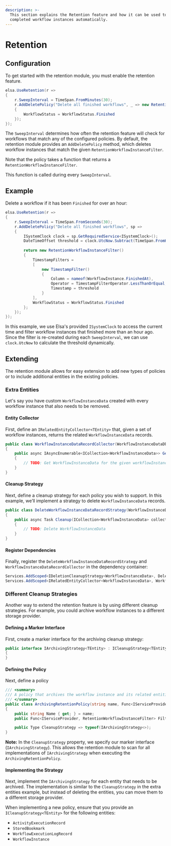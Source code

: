 ```yaml
---
description: >-
  This section explains the Retention feature and how it can be used to remove
  completed workflow instances automatically.
---
```


# Retention

## Configuration <a href="#configuration" id="configuration"></a>

To get started with the retention module, you must enable the retention feature.

```csharp
elsa.UseRetention(r =>
{
    r.SweepInterval = TimeSpan.FromMinutes(30);
    r.AddDeletePolicy("Delete all finished workflows", _ => new RetentionWorkflowInstanceFilter()
    {
        WorkflowStatus = WorkflowStatus.Finished
    });
});
```

The `SweepInterval` determines how often the retention feature will check for workflows that match any of the configured policies. By default, the retention module provides an `AddDeletePolicy` method, which deletes workflow instances that match the given `RetentionWorkflowInstanceFilter`.&#x20;

Note that the policy takes a function that returns a `RetentionWorkflowInstanceFilter`.&#x20;

This function is called during every `SweepInterval`.

## Example <a href="#example" id="example"></a>

Delete a workflow if it has been `Finished` for over an hour:

```csharp
elsa.UseRetention(r =>
{
    r.SweepInterval = TimeSpan.FromSeconds(30);
    r.AddDeletePolicy("Delete all finished workflows", sp =>
    {
        ISystemClock clock = sp.GetRequiredService<ISystemClock>();
        DateTimeOffset threshold = clock.UtcNow.Subtract(TimeSpan.FromHours(1));
        
        return new RetentionWorkflowInstanceFilter()
        {
            TimestampFilters =
            [
                new TimestampFilter()
                {
                    Column = nameof(WorkflowInstance.FinishedAt),
                    Operator = TimestampFilterOperator.LessThanOrEqual,
                    Timestamp = threshold
                }
            ],
            WorkflowStatus = WorkflowStatus.Finished
        };
    });
});
```

In this example, we use Elsa's provided `ISystemClock` to access the current time and filter workflow instances that finished more than an hour ago. Since the filter is re-created during each `SweepInterval`, we can use `clock.UtcNow` to calculate the threshold dynamically.

## Extending <a href="#extending" id="extending"></a>

The retention module allows for easy extension to add new types of policies or to include additional entities in the existing policies.

### Extra Entities <a href="#extra-entities" id="extra-entities"></a>

Let's say you have custom `WorkflowInstanceData` created with every workflow instance that also needs to be removed.

#### **Entity Collector**

First, define an `IRelatedEntityCollector<TEntity>` that, given a set of workflow instances, returns the related `WorkflowInstanceData` records.

```csharp
public class WorkflowInstanceDataRecordCollector(WorkflowInstanceDataDbContext store) : IRelatedEntityCollector<WorkflowInstanceData>
{
    public async IAsyncEnumerable<ICollection<WorkflowInstanceData>> GetRelatedEntities(ICollection<WorkflowInstance> workflowInstances)
    {
        // TODO: Get WorkflowInstanceData for the given workflowInstances
    }
}
```

#### **Cleanup Strategy**

Next, define a cleanup strategy for each policy you wish to support. In this example, we’ll implement a strategy to delete `WorkflowInstanceData` records.

```csharp
public class DeleteWorkflowInstanceDataRecordStrategy(WorkflowInstanceDataDbContext store, ILogger<DeleteWorkflowInstanceDataRecordStrategy> logger) : IDeletionCleanupStrategy<WorkflowInstanceData>
{
    public async Task Cleanup(ICollection<WorkflowInstanceData> collection)
    {
        // TODO: Delete WorkflowInstanceData
    }
}
```

#### **Register Dependencies**

Finally, register the `DeleteWorkflowInstanceDataRecordStrategy` and `WorkflowInstanceDataRecordCollector` in the dependency container:

```csharp
Services.AddScoped<IDeletionCleanupStrategy<WorkflowInstanceData>, DeleteWorkflowInstanceDataRecordStrategy>();
Services.AddScoped<IRelatedEntityCollector<WorkflowInstanceData>, WorkflowInstanceDataRecordCollector>();
```

### Different Cleanup Strategies <a href="#different-cleanup-strategies" id="different-cleanup-strategies"></a>

Another way to extend the retention feature is by using different cleanup strategies. For example, you could archive workflow instances to a different storage provider.

#### **Defining a Marker Interface**

First, create a marker interface for the archiving cleanup strategy:

```csharp
public interface IArchivingStrategy<TEntity> : ICleanupStrategy<TEntity>
{
}
```

#### **Defining the Policy**

Next, define a policy

```csharp
/// <summary>
/// A policy that archives the workflow instance and its related entities.
/// </summary>
public class ArchivingRetentionPolicy(string name, Func<IServiceProvider, RetentionWorkflowInstanceFilter> filter) : IRetentionPolicy
{
    public string Name { get; } = name;
    public Func<IServiceProvider, RetentionWorkflowInstanceFilter> FilterFactory { get; } = filter;

    public Type CleanupStrategy => typeof(IArchivingStrategy<>);
}
```

**Note:** In the `CleanupStrategy` property, we specify our marker interface (`IArchivingStrategy`). This allows the retention module to scan for all implementations of `IArchivingStrategy` when executing the `ArchivingRetentionPolicy`.

#### **Implementing the Strategy**

Next, implement the `IArchivingStrategy` for each entity that needs to be archived. The implementation is similar to the `CleanupStrategy` in the extra entities example, but instead of deleting the entities, you can move them to a different storage provider.

When implementing a new policy, ensure that you provide an `ICleanupStrategy<TEntity>` for the following entities:

* `ActivityExecutionRecord`
* `StoredBookmark`
* `WorkflowExecutionLogRecord`
* `WorkflowInstance`
